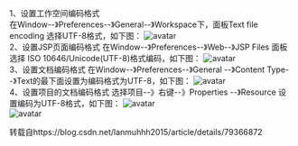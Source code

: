 1、设置工作空间编码格式  
在Window--》Preferences--》General--》Workspace下，面板Text file encoding 选择UTF-8格式，如下图： 
![avatar](https://images.gitee.com/uploads/images/2019/1117/175539_300b9f55_5449551.png)<br>
2、设置JSP页面编码格式 
在Window--》Preferences--》Web--》JSP Files 面板选择 ISO 10646/Unicode(UTF-8)格式编码，如下图： 
![avatar](https://images.gitee.com/uploads/images/2019/1117/175539_4e102a53_5449551.png)<br> 
3、设置文档编码格式 
在Window--》Preferences--》General --》Content Type--》Text的最下面设置为编码格式为UTF-8，如下图： 
![avatar](https://images.gitee.com/uploads/images/2019/1117/175539_d1f9e643_5449551.png)<br>
4、设置项目的文档编码格式 
选择项目--》右键--》Properties --》Resource 设置编码为UTF-8格式，如下图： 
![avatar](https://images.gitee.com/uploads/images/2019/1117/175539_96998fca_5449551.png)<br>
![avatar](https://images.gitee.com/uploads/images/2019/1117/175539_5ac0f9a2_5449551.png)<br>

转载自https://blog.csdn.net/lanmuhhh2015/article/details/79366872